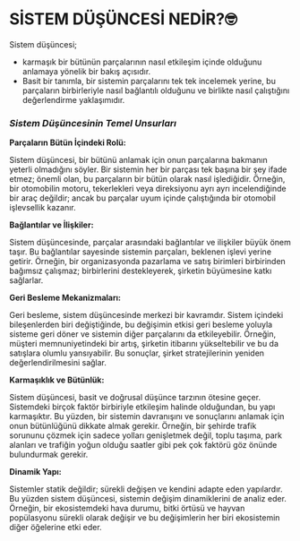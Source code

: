# SİSTEM DÜŞÜNCESİ NEDİR?🤓

Sistem düşüncesi;
- karmaşık bir bütünün parçalarının nasıl etkileşim içinde olduğunu anlamaya yönelik bir bakış açısıdır.
- Basit bir tanımla, bir sistemin parçalarını tek tek incelemek yerine, bu parçaların birbirleriyle nasıl bağlantılı olduğunu ve birlikte nasıl çalıştığını değerlendirme yaklaşımıdır.

### *Sistem Düşüncesinin Temel Unsurları*

**Parçaların Bütün İçindeki Rolü:**

Sistem düşüncesi, bir bütünü anlamak için onun parçalarına bakmanın yeterli olmadığını söyler. Bir sistemin her bir parçası tek başına bir şey ifade etmez; önemli olan, bu parçaların bir bütün olarak nasıl işlediğidir.
Örneğin, bir otomobilin motoru, tekerlekleri veya direksiyonu ayrı ayrı incelendiğinde bir araç değildir; ancak bu parçalar uyum içinde çalıştığında bir otomobil işlevsellik kazanır.

**Bağlantılar ve İlişkiler:**

Sistem düşüncesinde, parçalar arasındaki bağlantılar ve ilişkiler büyük önem taşır. Bu bağlantılar sayesinde sistemin parçaları, beklenen işlevi yerine getirir.
Örneğin, bir organizasyonda pazarlama ve satış birimleri birbirinden bağımsız çalışmaz; birbirlerini destekleyerek, şirketin büyümesine katkı sağlarlar.

**Geri Besleme Mekanizmaları:**

Geri besleme, sistem düşüncesinde merkezi bir kavramdır. Sistem içindeki bileşenlerden biri değiştiğinde, bu değişimin etkisi geri besleme yoluyla sisteme geri döner ve sistemin diğer parçalarını da etkileyebilir.
Örneğin, müşteri memnuniyetindeki bir artış, şirketin itibarını yükseltebilir ve bu da satışlara olumlu yansıyabilir. Bu sonuçlar, şirket stratejilerinin yeniden değerlendirilmesini sağlar.

**Karmaşıklık ve Bütünlük:**

Sistem düşüncesi, basit ve doğrusal düşünce tarzının ötesine geçer. Sistemdeki birçok faktör birbiriyle etkileşim halinde olduğundan, bu yapı karmaşıktır.
Bu yüzden, bir sistemin davranışını ve sonuçlarını anlamak için onun bütünlüğünü dikkate almak gerekir. Örneğin, bir şehirde trafik sorununu çözmek için sadece yolları genişletmek değil, toplu taşıma, park alanları ve trafiğin yoğun olduğu saatler gibi pek çok faktörü göz önünde bulundurmak gerekir.

**Dinamik Yapı:**

Sistemler statik değildir; sürekli değişen ve kendini adapte eden yapılardır. Bu yüzden sistem düşüncesi, sistemin değişim dinamiklerini de analiz eder.
Örneğin, bir ekosistemdeki hava durumu, bitki örtüsü ve hayvan popülasyonu sürekli olarak değişir ve bu değişimlerin her biri ekosistemin diğer öğelerine etki eder.

